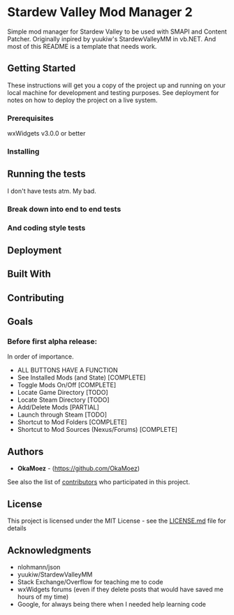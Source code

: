 # Stardew Valley Mod Manager 2

Simple mod manager for Stardew Valley to be used with SMAPI and Content Patcher.  Originally inpired by yuukiw's StardewValleyMM in vb.NET.  And most of this README is a template that needs work.

## Getting Started

These instructions will get you a copy of the project up and running on your local machine for development and testing purposes. See deployment for notes on how to deploy the project on a live system.

### Prerequisites

wxWidgets v3.0.0 or better

### Installing


## Running the tests

I don't have tests atm.  My bad.

### Break down into end to end tests


### And coding style tests


## Deployment


## Built With


## Contributing


## Goals
### Before first alpha release:
In order of importance.
* ALL BUTTONS HAVE A FUNCTION
* See Installed Mods (and State) [COMPLETE]
* Toggle Mods On/Off [COMPLETE]
* Locate Game Directory [TODO]
* Locate Steam Directory [TODO]
* Add/Delete Mods [PARTIAL]
* Launch through Steam [TODO]
* Shortcut to Mod Folders [COMPLETE]
* Shortcut to Mod Sources (Nexus/Forums) [COMPLETE]


## Authors

* **OkaMoez** - (https://github.com/OkaMoez)

See also the list of [contributors](https://github.com/OkaMoez/SDVMM2/contributors) who participated in this project.

## License

This project is licensed under the MIT License - see the [LICENSE.md](LICENSE.md) file for details

## Acknowledgments

* nlohmann/json
* yuukiw/StardewValleyMM
* Stack Exchange/Overflow for teaching me to code
* wxWidgets forums (even if they delete posts that would have saved me hours of my time)
* Google, for always being there when I needed help learning code
